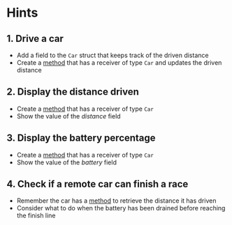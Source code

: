 # Hints

## 1. Drive a car

- Add a field to the `Car` struct that keeps track of the driven distance
- Create a [method][method] that has a receiver of type `Car` and updates the driven distance

## 2. Display the distance driven

- Create a [method][method] that has a receiver of type `Car`
- Show the value of the _distance_ field

## 3. Display the battery percentage

- Create a [method][method] that has a receiver of type `Car`
- Show the value of the _battery_ field

## 4. Check if a remote car can finish a race

- Remember the car has a [method][method] to retrieve the distance it has driven
- Consider what to do when the battery has been drained before reaching the finish line

[method]: https://tour.golang.org/methods/1